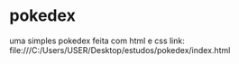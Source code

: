 # pokedex
uma simples pokedex feita com html e css
link: file:///C:/Users/USER/Desktop/estudos/pokedex/index.html
